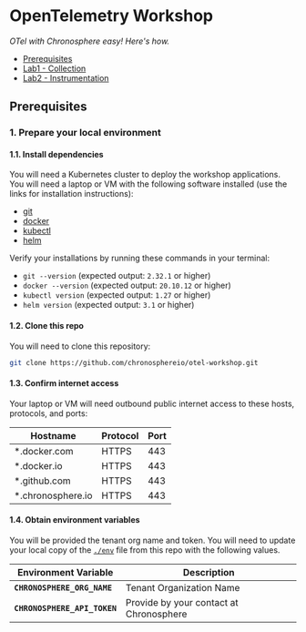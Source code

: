 # OpenTelemetry Workshop

*OTel with Chronosphere easy! Here's how.*

* [Prerequisites](#prerequisites)
* [Lab1 - Collection](lab1-collection)
* [Lab2 - Instrumentation](lab2-instrumentation)


<a name="prerequisites"></a>
## Prerequisites


<a name="1-prepare-your-local-environment"></a>
### 1. Prepare your local environment


<a name="1.1-install-dependencies"></a>
#### 1.1. Install dependencies

You will need a Kubernetes cluster to deploy the workshop applications. You will need a laptop or VM with the following software installed (use the links for installation instructions):

* [git](https://git-scm.com/book/en/v2/Getting-Started-Installing-Git)
* [docker](https://docs.docker.com/engine/install/)
* [kubectl](https://kubernetes.io/docs/tasks/tools/)
* [helm](https://helm.sh/docs/intro/install/)

Verify your installations by running these commands in your terminal:

* `git --version` (expected output: `2.32.1` or higher)
* `docker --version` (expected output: `20.10.12` or higher)
* `kubectl version` (expected output: `1.27` or higher)
* `helm version` (expected output: `3.1` or higher)


<a name="1.2-clone-this-repo"></a>
#### 1.2. Clone this repo

You will need to clone this repository:

```sh
git clone https://github.com/chronosphereio/otel-workshop.git
```


<a name="1.3-confirm-internet-access"></a>
#### 1.3. Confirm internet access

Your laptop or VM will need outbound public internet access to these hosts, protocols, and ports:

|Hostname|Protocol|Port|
|--------|--------|----|
|*.docker.com|HTTPS|443|
|*.docker.io|HTTPS|443|
|*.github.com|HTTPS|443|
|*.chronosphere.io|HTTPS|443|

<a name="1.4-obtain-environment-variables"></a>
#### 1.4. Obtain environment variables

You will be provided the tenant org name and token. You will need to update your local copy of the [`./env`](env) file from this repo with the following values.

|Environment Variable|Description|
|--------------------|------------|
|**`CHRONOSPHERE_ORG_NAME`**|Tenant Organization Name|
|**`CHRONOSPHERE_API_TOKEN`**|Provide by your contact at Chronosphere|
